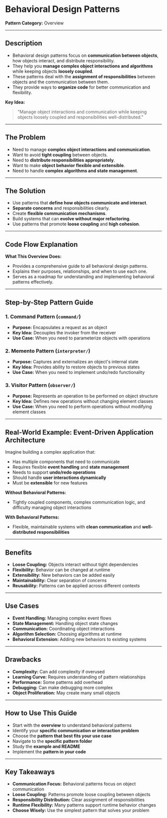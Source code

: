 # Behavioral Design Patterns

**Pattern Category:** Overview

---

## Description

- Behavioral design patterns focus on **communication between objects**, how objects interact, and distribute responsibility.  
- They help you **manage complex object interactions and algorithms** while keeping objects **loosely coupled**.  
- These patterns deal with the **assignment of responsibilities** between objects and the communication between them.  
- They provide ways to **organize code** for better communication and flexibility.  

**Key Idea:**  
> "Manage object interactions and communication while keeping objects loosely coupled and responsibilities well-distributed."

---

## The Problem

- Need to manage **complex object interactions and communication**.  
- Want to avoid **tight coupling** between objects.  
- Need to **distribute responsibilities appropriately**.  
- Want to make **object behavior flexible and extensible**.  
- Need to handle **complex algorithms and state management**.

---

## The Solution

- Use patterns that **define how objects communicate and interact**.  
- **Separate concerns** and responsibilities clearly.  
- Create **flexible communication mechanisms**.  
- Build systems that can **evolve without major refactoring**.  
- Use patterns that promote **loose coupling** and **high cohesion**.

---

## Code Flow Explanation

**What This Overview Does:**  

- Provides a comprehensive guide to all behavioral design patterns.  
- Explains their purposes, relationships, and when to use each one.  
- Serves as a roadmap for understanding and implementing behavioral patterns effectively.

---

## Step-by-Step Pattern Guide

### 1. Command Pattern (`command/`)
- **Purpose:** Encapsulates a request as an object  
- **Key Idea:** Decouples the invoker from the receiver  
- **Use Case:** When you need to parameterize objects with operations  

### 2. Memento Pattern (`interpreter/`)
- **Purpose:** Captures and externalizes an object's internal state  
- **Key Idea:** Provides ability to restore objects to previous states  
- **Use Case:** When you need to implement undo/redo functionality  

### 3. Visitor Pattern (`observer/`)
- **Purpose:** Represents an operation to be performed on object structure  
- **Key Idea:** Defines new operations without changing element classes  
- **Use Case:** When you need to perform operations without modifying element classes  

---

## Real-World Example: Event-Driven Application Architecture

Imagine building a complex application that:  

- Has multiple components that need to communicate  
- Requires flexible **event handling** and **state management**  
- Needs to support **undo/redo operations**  
- Should handle **user interactions dynamically**  
- Must be **extensible** for new features  

**Without Behavioral Patterns:**  
- Tightly coupled components, complex communication logic, and difficulty managing object interactions  

**With Behavioral Patterns:**  
- Flexible, maintainable systems with **clean communication** and **well-distributed responsibilities**

---

## Benefits

- **Loose Coupling:** Objects interact without tight dependencies  
- **Flexibility:** Behavior can be changed at runtime  
- **Extensibility:** New behaviors can be added easily  
- **Maintainability:** Clear separation of concerns  
- **Reusability:** Patterns can be applied across different contexts  

---

## Use Cases

- **Event Handling:** Managing complex event flows  
- **State Management:** Handling object state changes  
- **Communication:** Coordinating object interactions  
- **Algorithm Selection:** Choosing algorithms at runtime  
- **Behavioral Extension:** Adding new behaviors to existing systems  

---

## Drawbacks

- **Complexity:** Can add complexity if overused  
- **Learning Curve:** Requires understanding of pattern relationships  
- **Performance:** Some patterns add overhead  
- **Debugging:** Can make debugging more complex  
- **Object Proliferation:** May create many small objects  

---

## How to Use This Guide

- Start with the **overview** to understand behavioral patterns  
- Identify your **specific communication or interaction problem**  
- Choose the **pattern that best fits your use case**  
- Navigate to the **specific pattern folder**  
- Study the **example and README**  
- Implement the **pattern in your code**

---

## Key Takeaways

- **Communication Focus:** Behavioral patterns focus on object communication  
- **Loose Coupling:** Patterns promote loose coupling between objects  
- **Responsibility Distribution:** Clear assignment of responsibilities  
- **Runtime Flexibility:** Many patterns support runtime behavior changes  
- **Choose Wisely:** Use the simplest pattern that solves your problem
